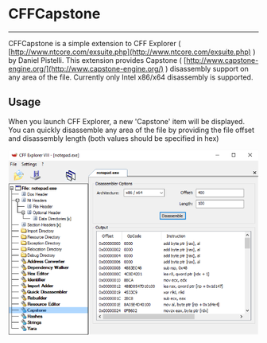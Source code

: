 # CFFCapstone #

----------

CFFCapstone is a simple extension to CFF Explorer ( [http://www.ntcore.com/exsuite.php](http://www.ntcore.com/exsuite.php) ) by Daniel Pistelli. This extension provides Capstone ( [http://www.capstone-engine.org/](http://www.capstone-engine.org/) ) disassembly support on any area of the file. Currently only Intel x86/x64 disassembly is supported.

## Usage ##

When you launch CFF Explorer, a new 'Capstone' item will be displayed. You can quickly disassemble any area of the file by providing the file offset and disassembly length (both values should be specified in hex)

![](https://github.com/bfosterjr/CFFExtensions/raw/master/CFFCapstone/cffcapstone.png)
